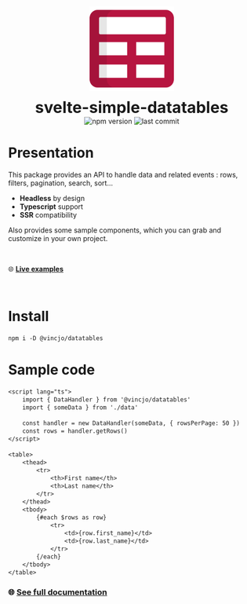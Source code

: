 <div align="center">
    <img align="center" src="./src/assets/logo.svg" alt="logo" width="172"/>
    <p align="center">
        <h1 align="center" style="font-size:32px;margin:0;border:none;">svelte-simple-datatables</h1>
        <img src="https://img.shields.io/npm/v/@vincjo/datatables?color=%23b71540" alt="npm version"/>
        <img src="https://img.shields.io/github/license/vincjo/datatables?color=b71540" alt="last commit"/>
    </p>
</div>

# Presentation

This package provides an API to handle data and related events : rows, filters, pagination, search, sort...

- **Headless** by design <br>
- **Typescript** support <br>
- **SSR** compatibility

Also provides some sample components, which you can grab and customize in your own project.

<br>

:globe_with_meridians: **[Live examples](https://vincjo.fr/datatables/examples)**


<br>

# Install
````apache
npm i -D @vincjo/datatables
````


# Sample code
````svelte
<script lang="ts">
    import { DataHandler } from '@vincjo/datatables'
    import { someData } from './data'

    const handler = new DataHandler(someData, { rowsPerPage: 50 })
    const rows = handler.getRows()
</script>

<table>
    <thead>
        <tr>
            <th>First name</th>
            <th>Last name</th>
        </tr>
    </thead>
    <tbody>
        {#each $rows as row}
            <tr>
                <td>{row.first_name}</td>
                <td>{row.last_name}</td>
            </tr>
        {/each}
    </tbody>
</table>
````
### :globe_with_meridians: [See full documentation](https://vincjo.fr/datatables) 